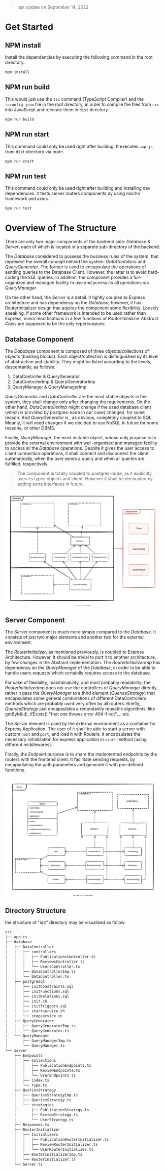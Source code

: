 > last update on September 14, 2022

# Get Started

## NPM install
Install the dependencies by executing the following command in the root directory:
```
npm install
```

## NPM run build
This would just use the `tsc` command (TypeScript Compiler) and the `tsconfig.json` file in the root directory, in order to compile the files from `src` into JavaScript and relocate them in `dist` directory.
```
npm run build
```

## NPM run start
This command could only be used right after building. 
It executes `app.js` from `dist` directory via node.
```
npm run start
```

## NPM run test
This command could only be used right after building and installing dev dependencies. 
It tests server routers components by using mocha framework and axios.
```
npm run test
```

# Overview of The Structure

There are only two major components of the backend side: _Database_ & _Server_, each of which is located in a separete sub-directory of the backend. 

The _Database_ considered to possess the business rules of the system, that represent the overall concept behind the system: _DataContollers_ and _QueryGenerator_. The former is used to encapsulate the operations of sending queries to the Database Client. However, the latter is to avoid hard-coding the SQL queries. In addition, the component provides a full-organized and managed facility to use and access its all operations via _QueryManager_.

On the other hand, the _Server_ is a detail. It tightly coupled to Express architecture and has dependency on the _Database_, however, it has RouterInitializer design that aquires the component some flexibility. Loosely speaking, if some other framework is intended to be used rather than Express, minor modifications in a few functions of _RouterInitializer Abstract Class_ are supposed to be the only repercussions.

## Database Component
The _Dababase_ component is composed of three objects/collections of objects (building blocks). Each object/collection is distinguished by its level of abstraction and stability. They might be listed according to the levels, descentantly, as follows:

1. DataController & QueryGenerator 
2. DataControllerImp & QueryGeneratorImp
3. QueryManager & QueryManagerImp

_QueryGenerator_ and _DataController_ are the most stable objects in the system, they shall change only after changing the requirements. On the other hand, _DataControllerImp_ might change if the used database client (which is provided by postgres-node in our case) changed, for some reason. And _QueryGenerator_ is , as obvious, completely coupled to SQL. Meanly, it will need changes if we decided to use NoSQL in future for some reasone, or other DBMS.

Finally, _QueryManager_, the most instable object, whose only purpose is to provide the external environment with well-organised and managed facility to access all the _Database_ operations. Despite it gives the user access to client connection operations, it shall connect and disconnect the client automatically, when the user sends a query and when all queries are fulfilled, respectively.

> The component is totally coupled to postgres-node, as it explicitly uses its types objects and client. However it shall be decoupled by adding extra interfaces in future.

![database diagram](./docs/diagrams/database-diagram.svg)

## Server Component
The _Server_ component is much more simple compared to the _Database_. It consists of just two major elements and another two for the external environment. 

The _RouterInitializer_, as mentioned previously, is coupled to Express Architecture. However, it should be trivial to port it to another architecture, by few changes in the Abstract implementation. The _RouterInitializerImp_ has dependency on the _QueryManager_ of the _Database_, in order to be able to handle users requests which certainlly requires access to the database.

For sake of flexibility, maintainability, and most probably readability; the _RouterInitializerImp_ does not use the controllers of _QueryManager_ directly, rather it pass the _QueryManager_ to a third element (_QueriesStrategy_) that encapsulates some general combinations of different DataControllers methods which are probably used very often by all routers. Briefly, _QueriesStrategy_ just encapsulates a redundantly reusable algorithms; like getById(id), ifExists() "that one throws error 404 if not",... etc.

The _Server_ element is used by the external environment as a container for Express Application. The user of it shall be able to start a server with custom `host` and `port`, and load it with Routers. It encapsulates the necessary initialization for express application in `start` method (using different middlewares).

Finally, the _Endpoint_ purpose is to share the implemented endpoints by the routers with the frontend client. It facilitate sending requests, by encapsulating the path parameters and generate it with pre-defined functions.

![server diagram](./docs/diagrams/server-diagram.svg)


## Directory Structure

the structure of "src" directory may be visualized as follow:
```
src
├── app.ts
├── database
│   ├── DataController
│   │   ├── controllers
│   │   │   ├── PublicationsController.ts
│   │   │   ├── ReviewsController.ts
│   │   │   └── UsersController.ts
│   │   ├── DataControllerImp.ts
│   │   └── DataController.ts
│   ├── postgresql
│   │   ├── initConstraints.sql
│   │   ├── initFunctions.sql
│   │   ├── initRelations.sql
│   │   ├── init.sh
│   │   ├── initTriggers.sql
│   │   ├── startservice.sh
│   │   └── stopservice.sh
│   ├── QueryGenerator
│   │   ├── QueryGeneratorImp.ts
│   │   └── QueryGenerator.ts
│   └── QueryManager
│       ├── QueryManagerImp.ts
│       └── QueryManager.ts
└── server
    ├── Endpoints
    │   ├── Collections
    │   │   ├── PublicationEndpoints.ts
    │   │   ├── ReviewEndpoints.ts
    │   │   └── UserEndpoints.ts
    │   ├── index.ts
    │   └── type.ts
    ├── QueriesStrategy
    │   ├── QueriesStrategyImp.ts
    │   ├── QueriesStrategy.ts
    │   └── strategies
    │       ├── PublicationStrategy.ts
    │       ├── ReviewStrategy.ts
    │       └── UserStrategy.ts
    ├── Responses.ts
    ├── RouterInitializer
    │   ├── Initializers
    │   │   ├── PublicationRouterInitializer.ts
    │   │   ├── ReviewRouterInitializer.ts
    │   │   └── UserRouterInitializer.ts
    │   ├── RouterInitializerImp.ts
    │   └── RouterInitializer.ts
    └── Server.ts
```
